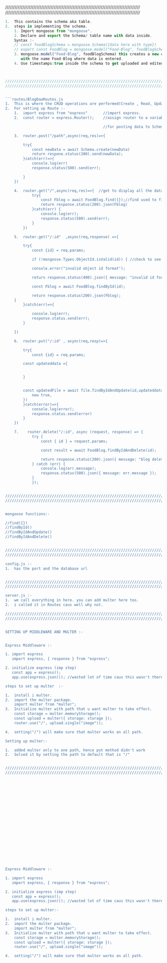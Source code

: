 //////////////////////////////////////////////////////////////////////////////////////
//////////////////////////////////////////////////////////////////////////////////////

````FoodBlogModel.js
1.  This contains the schema aka table.
2.  steps in implementing the schema.
    1. Import mongoose from "mongoose".
    2. Declare and export the Schema/ table name with data inside.
    Syntax :-
    // const foodBlogSchema = mongoose.Schema({data here with type})
    // export const FoodBlog = mongoose.model("Food-Blog", foodBlogSchema);
    3. mongoose.model("Food-Blog", foodBlogSchema) this creates a new collection
       with the name Food-Blog where data is entered.
    4. Use timestamps:true inside the schema to get uploaded and edited time of data.



//////////////////////////////////////////////////////////////////////////////////////
//////////////////////////////////////////////////////////////////////////////////////


```routes/BlogDaaRoutes.js
1.  This is where the CRUD operations are performed(Create , Read, Update and Delete)
2.  For setting up Route :-
    1.  import express from "express"       //import express.
    2.  const router = express.Router();    //assign router to a variable.

                                            //for posting data to Schema/table

    3.  router.post("/path",async(req,res)=>{

        try{
            const newData = await Schema.create(newData)
            return respone.status(200).send(newData);
        }catch(err)=>{
            console.log(err)
            response.status(500).send(err);

        }
    })

    4.  router.get("/",async(req,res)=>{  //get to display all the data
            try{
                const Fblog = await FoodBlog.find({});//find used to find the data
                return response.status(200).json(Fblog)
            }catch(err) {
                console.log(err);
                response.status(500).send(err);
            }
        })

    5.  router.get("/:id"  ,async(req,response) =>{

        try{
            const {id} = req.params;

            if (!mongoose.Types.ObjectId.isValid(id)) { //check to see if id is valid

            console.error("invalid object id format");

            return response.status(400).json({ message: "invalid id format" });

            const Fblog = await FoodBlog.findById(id);

            return response.status(200).json(Fblog);
    }
        }catch(err)=>{

            console.log(err);
            response.status.send(err);
        }

    })

    6.  router.put("/:id" , async(req,resp)=>{

        try{
            const {id} = req.params;

        const updateddata ={


        }


        const updatedFile = await file.findByIdAndUpdate(id,updateddata,{
            new true,
        })
        }catch(error)=>{
            console.log(error);
            response.status.send(error)
        }
    })

    7.    router.delete("/:id", async (request, response) => {
            try {
                const { id } = request.params;

                const result = await FoodBlog.findByIdAndDelete(id);

                return response.status(200).json({ message: "blog deleted successfully" });
            } catch (err) {
                console.log(err.message);
                response.status(500).json({ message: err.message });
            }
            });


//////////////////////////////////////////////////////////////////////////////////////
//////////////////////////////////////////////////////////////////////////////////////


mongoose functions:-

//find({})
//findById()
//findByIdAndUpdate()
//findByIdAndDelete()


//////////////////////////////////////////////////////////////////////////////////////
//////////////////////////////////////////////////////////////////////////////////////

config.js :-
1.  has the port and the database url


//////////////////////////////////////////////////////////////////////////////////////
//////////////////////////////////////////////////////////////////////////////////////

server.js :-
1.  we call everything in here. you can add multer here too.
2.  i called it in Routes caus well why not.

//////////////////////////////////////////////////////////////////////////////////////
//////////////////////////////////////////////////////////////////////////////////////


SETTING UP MIDDLEWARE AND MULTER :-


Express Middleware :-

1. import express
   import express, { response } from "express";

2. initialize express (imp step)
   const app = express();
   app.use(express.json()); //wasted lot of time caus this wasn't there

steps to set up multer  :-

1.  install i multer.
2.  import the multer package.
    import multer from "multer";
3.  Initialize multer with path that u want multer to take effect.
    const storage = multer.memoryStorage();
    const upload = multer({ storage: storage });
    router.use("/", upload.single("image"));

4.  setting("/") will make sure that multer works on all path.

Setting up multer:-

1.  added multer only to one path, hence put method didn't work
2.  Solved it by setting the path to default that is "/"


//////////////////////////////////////////////////////////////////////////////////////
//////////////////////////////////////////////////////////////////////////////////////





















Express Middleware :-

1. import express
   import express, { response } from "express";

2. initialize express (imp step)
   const app = express();
   app.use(express.json()); //wasted lot of time caus this wasn't there

steps to set up multer:-

1.  install i multer.
2.  import the multer package.
    import multer from "multer";
3.  Initialize multer with path that u want multer to take effect.
    const storage = multer.memoryStorage();
    const upload = multer({ storage: storage });
    router.use("/", upload.single("image"));

4.  setting("/") will make sure that multer works on all path.
````
